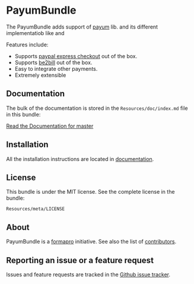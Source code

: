 PayumBundle
===========

The PayumBundle adds support of [payum](https://github.com/Payum/Payum) lib. and its different implementatiob like  and 

Features include:

- Supports [paypal express checkout](https://github.com/Payum/PaypalExpressCheckoutNvp) out of the box.
- Supports [be2bill](https://github.com/Payum/Be2Bill) out of the box.
- Easy to integrate other payments.
- Extremely extensible

Documentation
-------------

The bulk of the documentation is stored in the `Resources/doc/index.md` file in this bundle:

[Read the Documentation for master](PayumBundle/blob/master/Resources/doc/index.md)

Installation
------------

All the installation instructions are located in [documentation](PayumBundle/blob/master/Resources/doc/index.md).

License
-------

This bundle is under the MIT license. See the complete license in the bundle:

    Resources/meta/LICENSE

About
-----

PayumBundle is a [formapro](https://github.com/formapro) initiative.
See also the list of [contributors](contributors).

Reporting an issue or a feature request
---------------------------------------

Issues and feature requests are tracked in the [Github issue tracker](https://github.com/Payum/PayumBundle/issues).